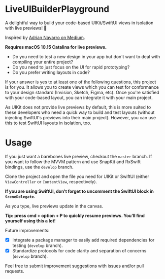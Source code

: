# LiveUIBuilderPlayground
A delightful way to build your code-based UIKit/SwiftUI views in isolation with live previews!  🎉 

Inspired by [Adrian Navarro on Medium](https://medium.com/better-programming/improving-your-workflow-with-uikit-swift-previews).

**Requires macOS 10.15 Catalina for live previews.**

- Do you need to test a new design in your app but don't want to deal with compiling your entire project?
- Do you need to just focus on the UI for rapid prototyping?
- Do you prefer writing layouts in code?

If your answer is yes to at least one of the following questions, this project is for you. It allows you to create views which you can test for conformance to your design standard (Invision, Sketch, Figma, etc). Once you're satisfied with your code-based layout, you can integrate it with your main project.

As UIKit does not provide live previews by default, this is more suited to these developers who need a quick way to build and test layouts (without injecting SwiftUI's previews into their main project). However, you can use this to test SwiftUI layouts in isolation, too.

# Usage

If you just want a barebones live preview, checkout the `master` branch. 
If you want to follow the MVVM pattern and use SnapKit and RxSwift bindings, use the `develop` branch.

Clone the project and open the file you need for UIKit or SwiftUI (either `ViewController` or `ContentView`, respectively). 

**If you are using SwiftUI, don't forget to uncomment the SwiftUI block in `SceneDelegate`.**

As you type, live previews update in the canvas. 

**Tip: press cmd + option + P to quickly resume previews. You'll find yourself using this a lot!**

Future improvements:

- [x] Integrate a package manager to easily add required dependencies for testing (`develop` branch).
- [x] Standardize protocols for code clarity and separation of concerns (`develop` branch).

Feel free to submit improvement suggestions with issues and/or pull requests.
